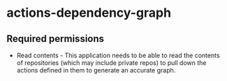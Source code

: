 # actions-dependency-graph

## Required permissions
* Read contents - This application needs to be able to read the contents of repositories (which may include private repos) to pull down the actions defined in them to generate an accurate graph.